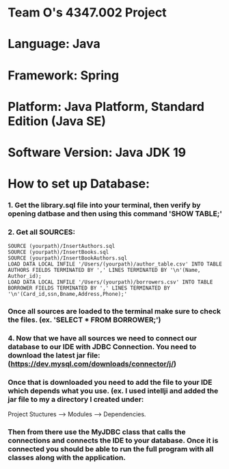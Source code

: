 # Team O's 4347.002 Project

# Language: Java
# Framework: Spring
# Platform: Java Platform, Standard Edition (Java SE)
# Software Version: Java JDK 19

# How to set up Database: 
### 1. Get the library.sql file into your terminal, then verify by opening datbase and then using this command 'SHOW TABLE;'
### 2. Get all SOURCES:
    SOURCE (yourpath)/InsertAuthors.sql
    SOURCE (yourpath)/InsertBooks.sql
    SOURCE (yourpath)/InsertBookAuthors.sql
    LOAD DATA LOCAL INFILE '/Users/(yourpath)/author_table.csv' INTO TABLE AUTHORS FIELDS TERMINATED BY ',' LINES TERMINATED BY '\n'(Name, Author_id);
    LOAD DATA LOCAL INFILE '/Users/(yourpath)/borrowers.csv' INTO TABLE BORROWER FIELDS TERMINATED BY ',' LINES TERMINATED BY '\n'(Card_id,ssn,Bname,Address,Phone);'
### Once all sources are loaded to the terminal make sure to check the files. (ex. 'SELECT * FROM BORROWER;')

### 4. Now that we have all sources we need to connect our database to our IDE with JDBC Connection. You need to download the latest jar file:(https://dev.mysql.com/downloads/connector/j/)
### Once that is downloaded you need to add the file to your IDE which depends what you use. (ex. I used intellji and added the jar file to my a directory I created under:
Project Stuctures --> Modules --> Dependencies. 
### Then from there use the MyJDBC class that calls the connections and connects the IDE to your database. Once it is connected you should be able to run the full program with all classes along with the application. 




   



